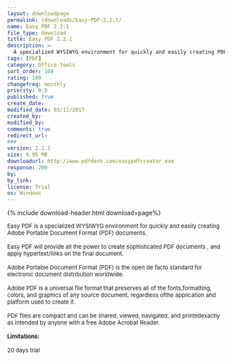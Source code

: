 ```yaml
---
layout: downloadpage
permalink: /downloads/Easy-PDF-2,2,1/
name: Easy PDF 2.2.1
file_type: download
title: Easy PDF 2.2.1
description: >-
  A specialized WYSIWYG environment for quickly and easily creating PDF documents
tags: [PDF]
category: Office tools
sort_order: 100
rating: 100
changefreq: monthly
priority: 0.5
published: true
create_date: 
modified_date: 03/11/2017
created_by: 
modified_by: 
comments: true
redirect_url: 
### 
version: 2.2.1
size: 9.95 MB
downloadurl: http://www.pdfdesk.com/easypdfcreator.exe
response: 200
by: 
by_link: 
license: Trial
os: Windows
---
```


{% include download-header.html download=page%}

<p style="fix-download-text !important">
<p><font size="2">Easy PDF is a specialized WYSIWYG environment for quickly and easily creating Adobe Portable Document Format (PDF) documents. <br />
<br />
Easy PDF will provide all the power to create sophisticated PDF documents , and apply hypertext/links on the final document.<br />
<br />
Adobe Portable Document Format (PDF) is the open de facto standard for electronic document distribution worldwide. <br />
<br />
Adobe PDF is a universal file format that preserves all of the fonts,formatting, colors, and graphics of any source document, regardless ofthe application and platform used to create it.<br />
<br />
PDF files are compact and can be shared, viewed, navigated, and printedexactly as intended by anyone with a free Adobe Acrobat Reader.<br />
<br />
<span><strong>Limitations:</strong></span><br />
<br />
20 days trial<br />
</font></p></p>
